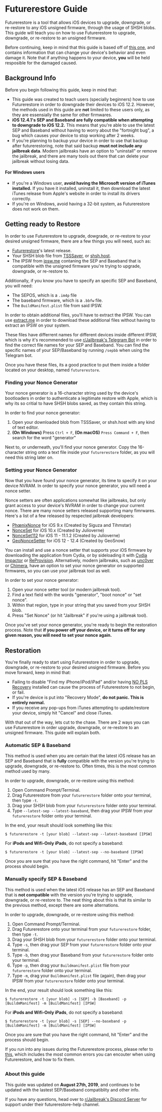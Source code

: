 # Futurerestore Guide
Futurerestore is a tool that allows iOS devices to upgrade, downgrade, or re-restore to any iOS unsigned firmware, through the usage of SHSH blobs. This guide will teach you on how to use Futurerestore to upgrade, downgrade, or re-restore to an unsigned firmware. 

Before continuing, keep in mind that this guide is based off of [this one](https://docs.google.com/document/d/1WHuwuvnkcEUCwaDuck2dy-MR7q4em38uL4_4Utx2QZ8/mobilebasic), and contains information that can change your device's behavior and even damage it. Note that if anything happens to your device, **you** will be held resposible for the damaged caused. 

## Background Info
Before you begin following this guide, keep in mind that: 
- This guide was created to teach users (specially beginners) how to use Futurerestore in order to downgrade their devices to iOS 12.2. However, the methods used in this guide are **not** limited to these users only, as they are essensially the same for other firmwares.
- **iOS 12.4.1's SEP and Baseband are fully compatible when attempting to downgrade to iOS 12.2.** This means that you're able to use the latest SEP and Baseband without having to worry about the "fortnight bug", a bug which causes your device to stop working after 2 weeks. 
- If you're planning to backup your device in order to use that backup after futurerestoring, note that said backup **must not include any jailbreak data**. Modern jailbreaks have an option to "uninstall" or remove the jailbreak, and there are many tools out there that can delete your jailbreak without losing data.

#### For Windows users
- If you're a Windows user, **avoid having the Microsoft version of iTunes installed.** If you have it installed, uninstall it, then download the latest iTunes release from Apple's website in order to install its drivers correctly. 
- If you're on Windows, avoid having a 32-bit system, as Futurerestore does not work on them. 

## Getting ready to Restore
In order to use Futurerestore to upgrade, dowgrade, or re-restore to your desired unsigned firmware, there are a few things you will need, such as: 

- [Futurerestore](https://github.com/s0uthwest/futurerestore/releases)'s latest release.
- Your SHSH blob file from [TSSSaver](https://tsssaver.1conan.com), or [shsh.host](https://shsh.host/).
- The IPSW from [ipsw.me](https://ipsw.me/) contaning the SEP and Baseband that is compatible with the unsigned firmware you're trying to upgrade, downgrade, or re-restore to.

Additionally, if you know you have to specify an specific SEP and Baseband, you will need: 
- The SEPOS, which is a `.im4p` file
- The baseband firmware, which is a `.bbfw` file.
- The `BuildManifest.plist` file from said IPSW.

In order to obtain additional files, you'll have to extract the IPSW. You can use [extract.me](https://extract.me/) in order to download these additional files without having to extract an IPSW on your system. 

These files have differrent names for different devices inside different IPSW, which is why it's recommended to use [r/Jailbreak's Telegram Bot](https://t.me/rjailbreakbot) in order to find the correct file names for your SEP and Baseband. You can find the specific names of your SEP/Baseband by running `/sepbb` when using the Telegram bot.

Once you have these files, its a good practice to put them inside a folder located on your desktop, named `futurerestore`. 

### Finding your Nonce Generator
Your nonce generator is a 16-character string used by the device's bootloaders in order to authenticate a legitimate restore with Apple, which is why its so critial to have SHSH blobs saved, as they contain this string.

In order to find your nonce generator: 
1. Open your downloaded blob from TSSSaver, or shsh.host with any kind of text editor.
2. **(On Windows)** Press `Ctrl + F`, **(On macOS)** `Press Command + F`, then search for the word "generator"

Next to, or underneath, you'll find your nonce generator. Copy the 16-character string onto a text file inside your `futurerestore` folder, as you will need this string later on. 

### Setting your Nonce Generator
Now that you have found your nonce generator, its time to specify it on your device NVRAM. In order to specify your nonce generator, you will need a nonce setter. 

Nonce setters are often applications somewhat like jailbreaks, but only grant access to your device's NVRAM in order to change your current nonce. There are many nonce setters released supporting many fimrwares. Here's a list of a few released by respected jailbreak developers: 

- [PhœnixNonce](https://github.com/Siguza/PhoenixNonce/releases) for iOS 9.x (Created by Siguza and Tihmstar)
- [NonceSet](https://julioverne.github.io/description.html?id=com.julioverne.nonceset) for iOS 10.x (Created by Julioverne)
- [NonceSet112](https://github.com/julioverne/NonceSet112) for iOS 11 - 11.1.2 (Created by Julioverne)
- [GeoNonceSetter](https://github.com/GeoSn0w/GeoNonceSetter12/releases) for iOS 12 - 12.4 (Created by GeoSnow)

You can install and use a nonce setter that supports your iOS firmware by downloading the application from Cydia, or by sideloading it with [Cydia Impactor](http://www.cydiaimpactor.com/) or [ReProvision](https://github.com/Matchstic/ReProvision/releases). Alternatively, modern jailbreaks, such as [unc0ver](https://github.com/pwn20wndstuff/Undecimus/releases) or [Chimera](https://chimera.sh/), have an option to set your nonce generator on supported firmwares, so you can use your jailbreak tool as well. 

In order to set your nonce generator:
1. Open your nonce setter tool (or modern jailbreak tool).
2. Find a text field with the words "generator", "boot nonce" or "set nonce".
3. Within that region, type in your string that you saved from your SHSH blob.
4. Press "Set Nonce" (or hit "Jailbreak" if you're using a jailbreak tool).

Once you've set your nonce generator, you're ready to begin the restoration process. Note that **if you power off your device, or it turns off for any given reason, you will need to set your nonce again.**

## Restoration
You're finally ready to start using Futurerestore in order to upgrade, downgrade, or re-restore to your desired unsigned firmware. Before you move forward, keep in mind that: 
- Failing to disable "Find my iPhone/iPod/iPad" and/or having [NO PLS Recovery](https://cydia.akemi.ai/?page/net.angelxwind.noplsrecovery) installed can cause the process of Futurerestore to not begin, or fail.
- If you're device is put into "Recovery Mode", **do not panic. This is entirely normal.**
- If you receive any pop-ups from iTunes attempting to update/restore your device, simply hit "Cancel" and close iTunes.

With that out of the way, lets cut to the chase. There are 2 ways you can use Futurerestore in order upgrade, downgrade, or re-restore to an unsigned firmware. This guide will explain both. 

### Automatic SEP & Baseband 
This method is used when you are certain that the latest iOS release has an SEP and Baseband that is **fully** compatible with the version you're trying to upgrade, downgrade, or re-restore to. Often times, this is the most common method used by many. 

In order to upgrade, downgrade, or re-restore using this method: 
1. Open Command Prompt/Terminal.
2. Drag Futurerestore from your `futurerestore` folder onto your terminal, then type `-t`.
3. Drag your SHSH blob from your `futurerestore` folder onto your terminal.
4. Type `--latest-sep --latest-baseband`, then drag your IPSW from your `futurerestore` folder onto your terminal.

In the end, your result should look something like this: 
```
$ futurerestore -t [your blob] --latest-sep --latest-baseband [IPSW]
```

For **iPods and Wifi-Only iPads**, do not specify a baseband: 
```
$ futurerestore -t [your blob] --latest-sep --no-baseband [IPSW]
```
Once you are sure that you have the right command, hit "Enter" and the process should begin.

### Manually specify SEP & Baseband
This method is used when the latest iOS release has an SEP and Baseband that is **not compatible** with the version you're trying to upgrade, downgrade, or re-restore to. The neat thing about this is that its similar to the previous method, except there are some alternations. 

In order to upgrade, downgrade, or re-restore using this method: 
1. Open Command Prompt/Terminal.
2. Drag Futurerestore onto your terminal from your `futurerestore` folder, then type `-t`.
3. Drag your SHSH blob from your `futurerestore` folder onto your terminal.
4. Type `-s`, then drag your SEP from your `futurerestore` folder onto your terminal.
5. Type `-b`, then drag your Baseband from your `futurerestore` folder onto your terminal.
6. Type `-p`, then drag your `Buildmanifest.plist` file from your `futurerestore` folder onto your terminal.
7. Type `-m`, drag your `Buildmanifest.plist` file (again), then drag your IPSW from your `futurerestore` folder onto your terminal.

In the end, your result should look something like this:
```
$ futurerestore -t [your blob] -s [SEP] -b [Baseband] -p [BuildmManifest] -m [BuildManifest] [IPSW]
```

For **iPods and Wifi-Only iPads**, do not specify a baseband: 
```
$ futurerestore -t [your blob] -s [SEP] --no-baseband -p [BuildmManifest] -m [BuildManifest] [IPSW]
```
Once you are sure that you have the right command, hit "Enter" and the process should begin.

If you run into any issues during the Futurerestore process, please refer to [this](https://gist.github.com/TheRealKeto/e4d2e0c18caea7399dcd028e803f7e9e), which includes the most common errors you can encouter when using Futurerestore, and how to fix them. 

##
### About this guide 
This guide was updated on **August 27th, 2019**, and continues to be updated with the lastest SEP/Baseband compatiblity and other info. 

If you have any questions, head over to [r/Jailbreak's Discord Server](https://discordapp.com/invite/jb) for support under their futurerestore-help channel.